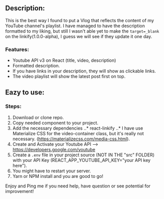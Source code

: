 ## Description:
This is the best way I found to put a Vlog that reflects the content of my YouTube channel's playlist. I have managed to have the description formatted to my liking, but still I wasn't able yet to make the `target=_blank` on the linkify(1.0.0-alpha), I guess we will see if they update it one day.

### Features:
* Youtube API v3 on React (title, video, description)
* Formatted description.
* If you have links in your description, they will show as clickable links.
* The video playlist will show the latest post first on top.


## Eazy to use:
### Steps: 
1. Download or clone repo.
2. Copy needed component to your project.
3. Add the necessary dependencies
..* react-linkify
..* I have use Materialize CSS for the video-container class, but it's really not necessary. (https://materializecss.com/media-css.html).
4. Create and Activate your Youtube API --> https://developers.google.com/youtube
5. Create a `.env` file in your project source (NOT IN THE "src" FOLDER) with your API Key (REACT_APP_YOUTUBE_API_KEY="your API key here").
6. You might have to restart your server.
7. Yarn or NPM install and you are good to go!

Enjoy and Ping me if you need help, have question or see potential for improvement!
